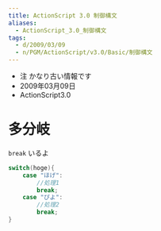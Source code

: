 ```yaml
---
title: ActionScript 3.0 制御構文
aliases:
  - ActionScript_3.0_制御構文
tags:
  - d/2009/03/09
  - n/PGM/ActionScript/v3.0/Basic/制御構文
---
```


- 注 かなり古い情報です
- 2009年03月09日
- ActionScript3.0

多分岐
================================================================================
`break` いるよ

```actionscript
switch(hoge){
    case "ほげ":
        //処理1
        break;
    case "ぴよ":
        //処理2
        break;
}
```

